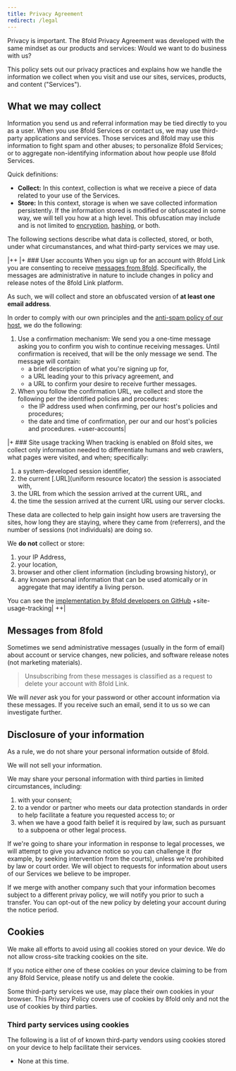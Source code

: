 ```yaml
---
title: Privacy Agreement
redirect: /legal
---
```


Privacy is important. The 8fold Privacy Agreement was developed with the same mindset as our products and services: Would we want to do business with us?

This policy sets out our privacy practices and explains how we handle the information we collect when you visit and use our sites, services, products, and content ("Services").

## What we may collect

Information you send us and referral information may be tied directly to you as a user. When you use 8fold Services or contact us, we may use third-party applications and services. Those services and 8fold may use this information to fight spam and other abuses; to personalize 8fold Services; or to aggregate non-identifying information about how people use 8fold Services.

Quick definitions:

- **Collect:** In this context, collection is what we receive a piece of data related to your use of the Services.
- **Store:** In this context, storage is when we save collected information persistently. If the information stored is modified or obfuscated in some way, we will tell you how at a high level. This obfuscation may include and is not limited to [encryption](https://en.wikipedia.org/wiki/Encryption), [hashing](https://en.wikipedia.org/wiki/Cryptographic_hash_function), or both.

The following sections describe what data is collected, stored, or both, under what circumanstances, and what third-party services we may use.

|++
|+ ### User accounts
When you sign up for an account with 8fold Link you are consenting to receive [messages from 8fold](#messages-from-8fold). Specifically, the messages are administrative in nature to include changes in policy and release notes of the 8fold Link platform.

As such, we will collect and store an obfuscated version of **at least one email address**.

In order to comply with our own principles and the [anti-spam policy of our host](https://www.dreamhost.com/legal/anti-spam-policy/), we do the following:

1. Use a confirmation mechanism: We send you a one-time message asking you to confirm you wish to continue receiving messages. Until confirmation is received, that will be the only message we send. The message will contain:
	- a brief description of what you're signing up for,
	- a URL leading your to this privacy agreement, and
	- a URL to confirm your desire to receive further messages.
2. When you follow the confirmation URL, we collect and store the following per the identified policies and procedures:
	- the IP address used when confirming, per our host's policies and procedures;
	- the date and time of confirmation, per our and our host's policies and procedures.
+user-accounts|

|+ ### Site usage tracking
When tracking is enabled on 8fold sites, we collect only information needed to differentiate humans and web crawlers, what pages were visited, and when; specifically:

1. a system-developed session identifier,
2. the current [.URL](uniform resource locator) the session is associated with,
3. the URL from which the session arrived at the current URL, and
4. the time the session arrived at the current URL using our server clocks.

These data are collected to help gain insight how users are traversing the sites, how long they are staying, where they came from (referrers), and the number of sessions (not individuals) are doing so.

We **do not** collect or store:

1. your IP Address,
2. your location,
3. browser and other client information (including browsing history), or
4. any known personal information that can be used atomically or in aggregate that may identify a living person.

You can see the [implementation by 8fold developers on GitHub](https://github.com/8fold/laravel-provider/blob/master/src/SiteTracker.php)
+site-usage-tracking|
++|

## Messages from 8fold

Sometimes we send administrative messages (usually in the form of email) about account or service changes, new policies, and software release notes (not marketing materials).

> Unsubscribing from these messages is classified as a request to delete your account with 8fold Link.

We will *never* ask you for your password or other account information via these messages. If you receive such an email, send it to us so we can investigate further.

## Disclosure of your information

As a rule, we do not share your personal information outside of 8fold.

We will not sell your information.

We may share your personal information with third parties in limited circumstances, including: 

1. with your consent; 
2. to a vendor or partner who meets our data protection standards in order to help facilitate a feature you requested access to; or 
3. when we have a good faith belief it is required by law, such as pursuant to a subpoena or other legal process.

If we're going to share your information in response to legal processes, we will attempt to give you advance notice so you can challenge it (for example, by seeking intervention from the courts), unless we're prohibited by law or court order. We will object to requests for information about users of our Services we believe to be improper.

If we merge with another company such that your information becomes subject to a different privay policy, we will notify you prior to such a transfer. You can opt-out of the new policy by deleting your account during the notice period.

## Cookies

We make all efforts to avoid using all cookies stored on your device. We do not allow cross-site tracking cookies on the site.

If you notice either one of these cookies on your device claiming to be from any 8fold Service, please notify us and delete the cookie.

Some third-party services we use, may place their own cookies in your browser. This Privacy Policy covers use of cookies by 8fold only and not the use of cookies by third parties.

### Third party services using cookies

The following is a list of of known third-party vendors using cookies stored on your device to help facilitate their services.

- None at this time.

